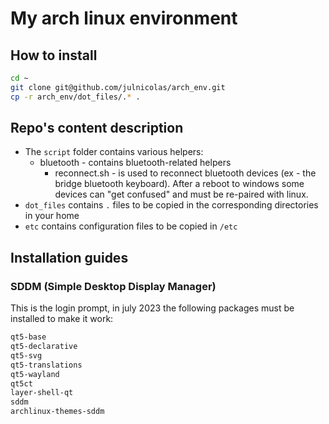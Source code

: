 # My arch linux environment

## How to install
``` sh
cd ~
git clone git@github.com/julnicolas/arch_env.git
cp -r arch_env/dot_files/.* . 
```

## Repo's content description
- The `script` folder contains various helpers:
	- bluetooth - contains bluetooth-related helpers
		- reconnect.sh - is used to reconnect bluetooth devices (ex - the bridge bluetooth keyboard). After a reboot to windows
		some devices can "get confused" and must be re-paired with linux.
- `dot_files` contains `.` files to be copied in the corresponding directories
in your home
- `etc` contains configuration files to be copied in `/etc`

## Installation guides
### SDDM (Simple Desktop Display Manager)
This is the login prompt, in july 2023 the following packages must be installed
to make it work:
``` sh
qt5-base
qt5-declarative
qt5-svg
qt5-translations
qt5-wayland
qt5ct
layer-shell-qt
sddm
archlinux-themes-sddm
```
